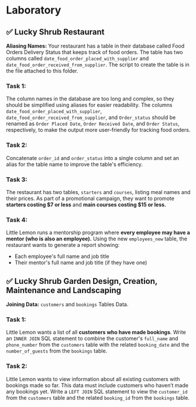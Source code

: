 # **Laboratory**

## **✅ Lucky Shrub Restaurant**

**Aliasing Names:** Your restaurant has a table in their database called Food Orders Delivery Status that keeps track of food orders. The table has two columns called `date_food_order_placed_with_supplier` and `date_food_order_received_from_supplier`. The script to create the table is in the file attached to this folder.

### **Task 1:**

The column names in the database are too long and complex, so they should be simplified using aliases for easier readability. The columns `date_food_order_placed_with_supplier`, `date_food_order_received_from_supplier`, and `Order_status` should be renamed as `Order Placed Date`, `Order Received Date`, and `Order Status`, respectively, to make the output more user-friendly for tracking food orders.

### **Task 2:**

Concatenate `order_id` and `order_status` into a single column and set an alias for the table name to improve the table's efficiency.

### **Task 3:**

The restaurant has two tables, `starters` and `courses`, listing meal names and their prices. As part of a promotional campaign, they want to promote **starters costing $7 or less** and **main courses costing $15 or less.**

### **Task 4:**

Little Lemon runs a mentorship program where **every employee may have a mentor (who is also an employee).** Using the new `employees_new` table, the restaurant wants to generate a report showing:

* Each employee's full name and job title
* Their mentor's full name and job title (if they have one)

## **✅ Lucky Shrub Garden Design, Creation, Maintenance and Landscaping**

**Joining Data:** `customers` and `bookings` Tables Data.

### **Task 1:**

Little Lemon wants a list of all **customers who have made bookings**. Write an `INNER JOIN` SQL statement to combine the customer's `full_name` and `phone_number` from the `customers` table with the related `booking_date` and the `number_of_guests` from the `bookings` table.

### **Task 2:**

Little Lemon wants to view information about all existing customers with bookings made so far. This data must include customers who haven’t made any bookings yet. Write a `LEFT JOIN` SQL statement to view the `customer_id` from the `customers` table and the related `booking_id` from the `bookings` table.
